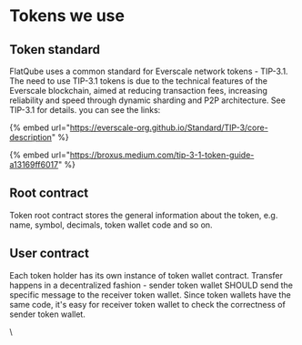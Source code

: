 # Tokens we use

## Token standard

FlatQube uses a common standard for Everscale network tokens - TIP-3.1. The need to use TIP-3.1 tokens is due to the technical features of the Everscale blockchain, aimed at reducing transaction fees, increasing reliability and speed through dynamic sharding and P2P architecture. See TIP-3.1 for details. you can see the links:

{% embed url="https://everscale-org.github.io/Standard/TIP-3/core-description" %}

{% embed url="https://broxus.medium.com/tip-3-1-token-guide-a13169ff6017" %}

## Root contract

Token root contract stores the general information about the token, e.g. name, symbol, decimals, token wallet code and so on.

## User contract

Each token holder has its own instance of token wallet contract. Transfer happens in a decentralized fashion - sender token wallet SHOULD send the specific message to the receiver token wallet. Since token wallets have the same code, it's easy for receiver token wallet to check the correctness of sender token wallet.

\
